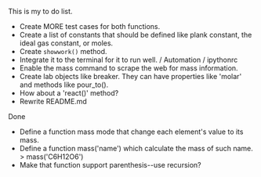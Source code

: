 This is my to do list.

- Create MORE test cases for both functions.
- Create a list of constants that should be defined like plank constant, the ideal gas constant, or moles.
- Create `showwork()` method.
- Integrate it to the terminal for it to run well. / Automation / ipythonrc
- Enable the mass command to scrape the web for mass information.
- Create lab objects like breaker. They can have properties like 'molar' and methods like pour_to().
- How about a 'react()' method?
- Rewrite README.md

Done

- Define a function mass mode that change each element's value to its mass.
- Define a function mass('name') which calculate the mass of such name. > mass('C6H12O6')
- Make that function support parenthesis--use recursion?
